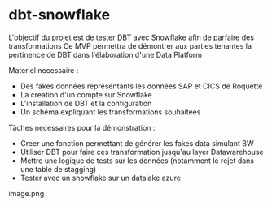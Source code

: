 # dbt-snowflake

L'objectif du projet est de tester DBT avec Snowflake afin de parfaire des transformations
Ce MVP permettra de démontrer aux parties tenantes la pertinence de DBT dans l'élaboration d'une Data Platform

Materiel necessaire : 
- Des fakes données représentants les données SAP et CICS de Roquette
- La creation d'un compte sur Snowflake
- L'installation de DBT et la configuration
- Un schéma expliquant les transformations souhaitées

Tâches necessaires pour la démonstration : 
- Creer une fonction permettant de générer les fakes data simulant BW
- Utiliser DBT pour faire ces transformation jusqu'au layer Datawarehouse
- Mettre une logique de tests sur les données (notamment le rejet dans une table de stagging)
- Tester avec un snowflake sur un datalake azure

image.png
